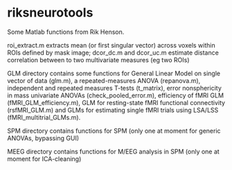 # riksneurotools
Some Matlab functions from Rik Henson.

roi_extract.m extracts mean (or first singular vector) across voxels within ROIs defined by mask image;
dcor_dc.m and dcor_uc.m estimate distance correlation between to two multivariate measures (eg two ROIs)

GLM directory contains some functions for General Linear Model on single vector of data (glm.m), a repeated-measures ANOVA (repanova.m), independent and repeated measures T-tests (t_matrix), error nonsphericity in mass univariate ANOVAs (check_pooled_error.m), efficiency of fMRI GLM (fMRI_GLM_efficiency.m), GLM for resting-state fMRI functional connectivity (rsfMRI_GLM.m) and GLMs for estimating single fMRI trials using LSA/LSS (fMRI_multitrial_GLMs.m).

SPM directory contains functions for SPM (only one at moment for generic ANOVAs, bypassing GUI)

MEEG directory contains functions for M/EEG analysis in SPM (only one at moment for ICA-cleaning)

